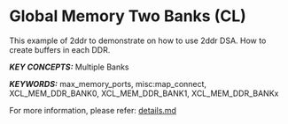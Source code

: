 Global Memory Two Banks (CL)
======================

This example of 2ddr to demonstrate on how to use 2ddr DSA. How to create buffers in each DDR.

***KEY CONCEPTS:*** Multiple Banks

***KEYWORDS:*** max_memory_ports, misc:map_connect, XCL_MEM_DDR_BANK0, XCL_MEM_DDR_BANK1, XCL_MEM_DDR_BANKx


For more information, please refer: [details.md][]

[details.md]: details.md

